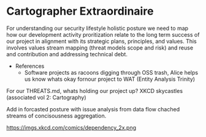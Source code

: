 # Cartographer Extraordinaire

For understanding our security lifestyle holistic posture we need to map how our development activity proritization relate to the long term success of our project in alignment with its strategic plans, principles, and values. This involves values stream mapping (threat models scope and risk) and reuse and contribution and addressing technical debt.

- References
  - Software projects as racoons digging through OSS trash, Alice helps us know whats okay fornour project to WAT (Entity Analysis Trinity)

For our THREATS.md, whats holding our project up? XKCD skycastles (associated vol 2: Cartography)

Add in forcasted posture with issue analysis from data flow chached streams of concisousness aggregation.

https://imgs.xkcd.com/comics/dependency_2x.png
